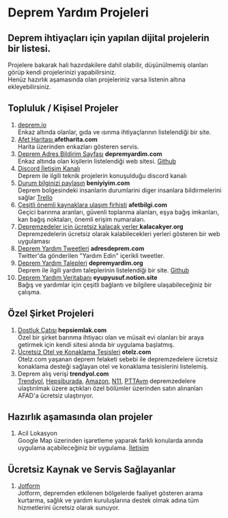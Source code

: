 # Deprem Yardım Projeleri
<h2>Deprem ihtiyaçları için yapılan dijital projelerin bir listesi.</h2>
Projelere bakarak hali hazırdakilere dahil olabilir, düşünülmemiş olanları görüp kendi projelerinizi yapabilirsiniz.<br/>
Henüz hazırlık aşamasında olan projeleriniz varsa listenin altına ekleyebilirsiniz.
<h2>Topluluk / Kişisel Projeler</h2>
<ol>

   <li><a href="https://deprem.io/" target="_blank">deprem.io</a> </li>
  Enkaz altında olanlar, gıda ve ısınma ihtiyaçlarının listelendiği bir site.
   <li><a href="https://afetharita.com/" target="_blank">Afet Haritası </a> <strong>afetharita.com</strong></li>
   Harita üzerinden enkazları gösteren servis.
    <li><a href="https://depremyardim.com/" target="_blank">Deprem Adres Bildirim Sayfası</a> <strong>depremyardim.com</strong> </li>
  Enkaz altında olan kişilerin listelendiği web sitesi. <a href="https://github.com/acikkaynak/deprem-yardim-frontend">Github</a>
  <li><a href="https://discord.gg/itdepremyardim">Discord İletişim Kanalı</a> </li>
   Deprem ile ilgili teknik projelerin konuşulduğu discord kanalı
   <li><a href="https://beniyiyim.com" target="_blank">Durum bilginizi paylaşın</a> <strong>beniyiyim.com</strong></li>
  Deprem bolgesindeki insanlarin durumlarini diger insanlara bildirmelerini sağlar <a href="https://trello.com/b/nSajc3v7/ben-i%CC%87yiyim-app">Trello</a>
   <li><a href="https://afetbilgi.com" target="_blank">Çeşitli önemli kaynaklara ulaşım firhisti</a> <strong>afetbilgi.com</strong></li>
   Geçici barınma aranları, güvenli toplanma alanları, eşya bağış imkanları, kan bağış noktaları, önemli erişim numaraları.
   <li><a href="https://kalacakyer.org/" target="_blank" >Depremzedeler için ücretsiz kalacak yerler </a> <strong>kalacakyer.org</strong></li>
   Depremzedelerin ücretsiz olarak kalabilecekleri yerleri gösteren bir web uygulaması
     <li><a href="https://adresdeprem.com/" target="_blank"> Deprem Yardım Tweetleri</a> <strong>adresdeprem.com</strong></li>
  Twitter'da gönderilen "Yardım Edin" içerikli tweetler.
     <li><a href="https://www.depremyardim.org/" target="_blank">Deprem Yardım Talepleri</a> <strong>depremyardim.org</strong></li>
     Deprem ile ilgili yardım taleplerinin listelendiği bir site. <a href="https://github.com/cihatislamdede/deprem-yardim">Github</a>
    <li><a href="https://eyupyusuf.notion.site/eyupyusuf/Deprem-Bilgi-ve-Yard-m-Veritaban-1a1cfa2afb0e43d9a6e955e32cfd779f" target="_blank">Deprem Yardım Veritabanı</a> <strong>eyupyusuf.notion.site</strong></li>
   Bağış ve yardımlar için çeşitli bağlantı ve bilgilere ulaşabileceğiniz bir çalışma.

</ol>
<h2>Özel Şirket Projeleri</h2>
<ol>
       <li><a href="https://www.hepsiemlak.com/emlak-yasam/genel/dostluk-catisi" target="_blank">Dostluk Çatısı</a> <strong>hepsiemlak.com</strong></li>
    Özel bir şirket barınma ihtiyacı olan ve müsait evi olanları bir araya getirmek için kendi sitesi alında bir uygulama başlatmış. 
     <li><a href="https://www.jotform.com/tr/kalbimiz-turkiyeyle/" target="_blank">Ücretsiz Otel ve Konaklama Tesisleri</a> <strong>otelz.com</strong></li>
     Otelz.com yaşanan deprem felaketi sebebi ile depremzedelere ücretsiz konaklama desteği sağlayan otel ve konaklama tesislerini listelemiş.
    <li>Deprem alış verişi <strong>trendyol.com</strong></li>
   <a href="https://www.trendyol.com/sr?cid=619322&pi=3" target="_blank">Trendyol</a>, <a href="https://www.hepsiburada.com/deprem-seferberligi" target="_blank">Hepsiburada</a>, <a href="https://www.amazon.com.tr/hz/wishlist/ls/1EBJ7MY9SZPZ4/" target="_blank">Amazon</a>, <a href="https://www.n11.com/promosyon/deprem-yardimlasma-seferberligi-1600359">N11</a>, <a href="https://www.pttavm.com/arama/yardim" target="_blank">PTTAvm</a> depremzedelere ulaştırılmak üzere açtıkları özel bölümler üzerinden satın alınanları AFAD'a ücretsiz ulaştırıyor.
 
</ol>
<h2>Hazırlık aşamasında olan projeler</h3>
<ol>
<li>Acil Lokasyon</li>
Google Map üzerinden işaretleme yaparak farklı konularda anında uygulama açabileceğiniz bir uygulama. <a href="https://github.com/aokocax">İletişim</a>
</ol>
<h2>Ücretsiz Kaynak ve Servis Sağlayanlar</h3>
<ol>
   <li><a href="https://www.jotform.com/tr/kalbimiz-turkiyeyle/">Jotform</a> </li>
Jotform, depremden etkilenen bölgelerde faaliyet gösteren arama kurtarma, sağlık ve yardım kuruluşlarına destek olmak adına tüm hizmetlerini ücretsiz olarak sunuyor.
  
</ol>

